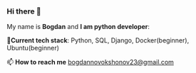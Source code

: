 ### Hi there 👋
My name is **Bogdan** and **I am python developer**:

🌱**Current tech stack**: Python, SQL, Django, Docker(beginner), Ubuntu(beginner)  

📫 **How to reach me** bogdannovokshonov23@gmail.com
<!--
**BogdanNovokshonov/BogdanNovokshonov** is a ✨ _special_ ✨ repository because its `README.md` (this file) appears on your GitHub profile.

